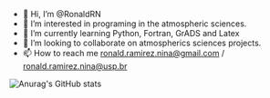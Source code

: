 - 👋 Hi, I’m @RonaldRN
- 👀 I’m interested in programing in the atmospheric sciences.
- 🌱 I’m currently learning Python, Fortran, GrADS and Latex
- 💞️ I’m looking to collaborate on atmospherics sciences projects.
- 📫 How to reach me ronald.ramirez.nina@gmail.com / ronald.ramirez.nina@usp.br

<!---
RonaldRN/RonaldRN is a ✨ special ✨ repository because its `README.md` (this file) appears on your GitHub profile.
You can click the Preview link to take a look at your changes.
--->

![Anurag's GitHub stats](https://github-readme-stats.vercel.app/api?username=anuraghazra&show_icons=true&theme=radical)
